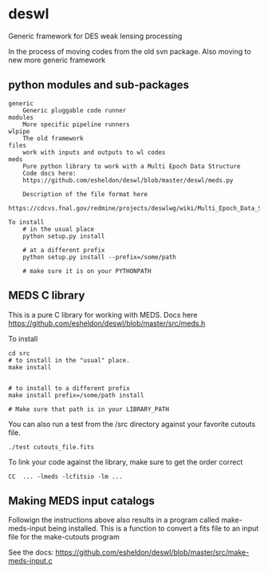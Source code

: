 deswl
=====

Generic framework for DES weak lensing processing

In the process of moving codes from the old svn package.  Also moving to new
more generic framework

python modules and sub-packages
-------------------------------

    generic
        Generic pluggable code runner
    modules
        More specific pipeline runners
    wlpipe
        The old framework
    files
        work with inputs and outputs to wl codes
    meds
        Pure python library to work with a Multi Epoch Data Structure
        Code docs here:
        https://github.com/esheldon/deswl/blob/master/deswl/meds.py

        Description of the file format here
        https://cdcvs.fnal.gov/redmine/projects/deswlwg/wiki/Multi_Epoch_Data_Structure

    To install
        # in the usual place
        python setup.py install

        # at a different prefix
        python setup.py install --prefix=/some/path
        
        # make sure it is on your PYTHONPATH


MEDS C library
--------------

This is a pure C library for working with MEDS.  Docs here
    https://github.com/esheldon/deswl/blob/master/src/meds.h

To install

    cd src
    # to install in the "usual" place.
    make install


    # to install to a different prefix
    make install prefix=/some/path install
    
    # Make sure that path is in your LIBRARY_PATH

You can also run a test from the /src directory against your
favorite cutouts file.

    ./test cutouts_file.fits


To link your code against the library, make sure to get the order correct

    CC  ... -lmeds -lcfitsio -lm ...

Making MEDS input catalogs
--------------------------

Followign the instructions above also results in a program
called make-meds-input being installed.  This is a function
to convert a fits file to an input file for the make-cutouts
program

See the docs:
    https://github.com/esheldon/deswl/blob/master/src/make-meds-input.c

